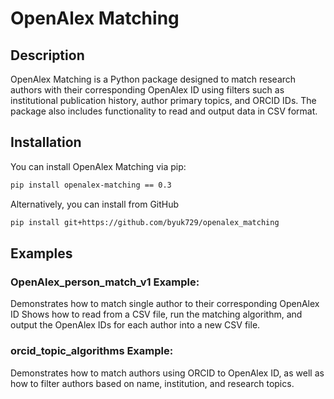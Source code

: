 # OpenAlex Matching

## Description

OpenAlex Matching is a Python package designed to match research authors with their corresponding OpenAlex ID using filters such as institutional publication history, author primary topics, and ORCID IDs. The package also includes functionality to read and output data in CSV format. 

## Installation
You can install OpenAlex Matching via pip:

```bash
pip install openalex-matching == 0.3

```
Alternatively, you can install from GitHub

```bash
pip install git+https://github.com/byuk729/openalex_matching

```


## Examples

### OpenAlex_person_match_v1 Example:
Demonstrates how to match single author to their corresponding OpenAlex ID 
Shows how to read from a CSV file, run the matching algorithm, and output the OpenAlex IDs for each author into a new CSV file.

### orcid_topic_algorithms Example:
Demonstrates how to match authors using ORCID to OpenAlex ID, as well as how to filter authors based on name, institution, and research topics.





